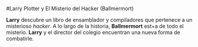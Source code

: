 #Larry Plotter y El Misterio del Hacker (Ballmermort)

**Larry** descubre un libro de ensamblador y compiladores que pertenece a un misterioso *hacker*.
A lo largo de la historia, **Ballmermort** est+a de todo el misterio.
**Larry** y el director del colegio encuentran una nueva forma de combatirle.

